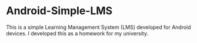 # Android-Simple-LMS

This is a simple Learning Management System (LMS) developed for Android devices. I developed this as a homework for my university.

